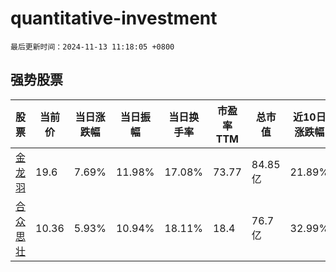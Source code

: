 # quantitative-investment

`最后更新时间：2024-11-13 11:18:05 +0800`

## 强势股票

|股票|当前价|当日涨跌幅|当日振幅|当日换手率|市盈率TTM|总市值|近10日涨跌幅|
|----|----|----|----|----|----|----|----|
|[金龙羽](https://xueqiu.com/S/SZ002882)|19.6|7.69%|11.98%|17.08%|73.77|84.85亿|21.89%|
|[合众思壮](https://xueqiu.com/S/SZ002383)|10.36|5.93%|10.94%|18.11%|18.4|76.7亿|32.99%|
